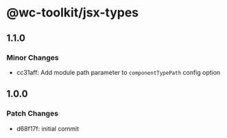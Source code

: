 # @wc-toolkit/jsx-types

## 1.1.0

### Minor Changes

- cc31aff: Add module path parameter to `componentTypePath` config option

## 1.0.0

### Patch Changes

- d68f17f: initial commit
